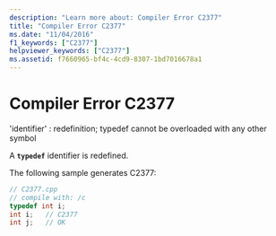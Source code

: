 ```yaml
---
description: "Learn more about: Compiler Error C2377"
title: "Compiler Error C2377"
ms.date: "11/04/2016"
f1_keywords: ["C2377"]
helpviewer_keywords: ["C2377"]
ms.assetid: f7660965-bf4c-4cd9-8307-1bd7016678a1
---
```

# Compiler Error C2377

'identifier' : redefinition; typedef cannot be overloaded with any other symbol

A **`typedef`** identifier is redefined.

The following sample generates C2377:

```cpp
// C2377.cpp
// compile with: /c
typedef int i;
int i;   // C2377
int j;   // OK
```
